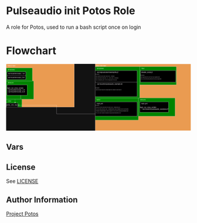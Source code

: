 
# Pulseaudio init Potos Role

A role for Potos, used to run a bash script once on login 

# Flowchart
![Role chart](role.png)
## Vars

## License

See [LICENSE](./LICENSE)

## Author Information

[Project Potos](https://github.com/projectpotos)

